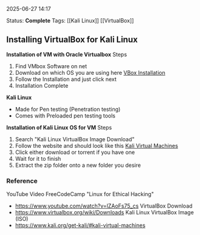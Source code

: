 2025-06-27 14:17

Status: **Complete**
Tags: 
[[Kali Linux]] 
[[VirtualBox]]
## Installing VirtualBox for Kali Linux
**Installation of VM with Oracle Virtualbox**
Steps
1. Find VMbox Software on net
2. Download on which OS you are using here [VBox Installation](https://www.virtualbox.org/wiki/Downloads)
3. Follow the Installation and just click next
4. Installation Complete

**Kali Linux**
- Made for Pen testing (Penetration testing) 
- Comes with Preloaded pen testing tools

**Installation of Kali Linux OS for VM**
Steps
1. Search "Kali Linux VirtualBox Image Download"
2. Follow the website and should look like this [Kali Virtual Machines](https://www.kali.org/get-kali/#kali-virtual-machines)
3. Click either download or torrent if you have one
4. Wait for it to finish
5. Extract the zip folder onto a new folder you desire

### Reference
YouTube Video FreeCodeCamp "Linux for Ethical Hacking"
- https://www.youtube.com/watch?v=lZAoFs75_cs
VirtualBox Download
- https://www.virtualbox.org/wiki/Downloads
Kali Linux VirtualBox Image (ISO)
- https://www.kali.org/get-kali/#kali-virtual-machines